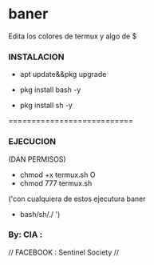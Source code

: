 # baner
Edita los colores de termux y algo de $


### INSTALACION ### 

- apt update&&pkg upgrade

- pkg install bash -y

- pkg install sh -y

===========================

### EJECUCION ###
(DAN PERMISOS)

- chmod +x termux.sh
         O
- chmod 777 termux.sh         

('con cualquiera de estos ejecutura baner

- bash/sh/./ ')





### By: CIA : 
// FACEBOOK : Sentinel Society //
